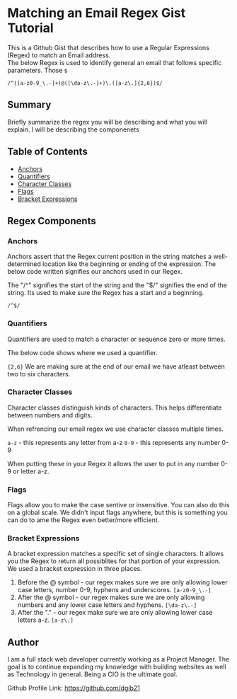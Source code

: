 # Matching an Email Regex Gist Tutorial 

This is a Github Gist that describes how to use a Regular Expressions (Regex) to match an Email address.  
The below Regex is used to identify general an email that follows specific parameters. Those s

```
/^([a-z0-9_\.-]+)@([\da-z\.-]+)\.([a-z\.]{2,6})$/
```

## Summary

Briefly summarize the regex you will be describing and what you will explain.
I will be describing the componenets 

## Table of Contents

- [Anchors](#anchors)
- [Quantifiers](#quantifiers)
- [Character Classes](#character-classes)
- [Flags](#flags)
- [Bracket Expressions](#bracket-expressions)

## Regex Components

### Anchors
Anchors assert that the Regex current position in the string matches a well-determined location like the beginning or ending of the expression.  The below code written signifies our anchors used in our Regex.  

The "/^" signifies the start of the string and the "$/" signifies the end of the string. Its used to make sure the Regex has a start and a beginning.   

```/^$/```

### Quantifiers
Quantifiers are used to match a character or sequence zero or more times. 

The below code shows where we used a quantifier.  

```{2,6}```
We are making sure at the end of our email we have atleast between two to six characters.  

### Character Classes
Character classes distinguish kinds of characters.  This helps differentiate between numbers and digits.    

When refrencing our email regex we use character classes multiple times.

```a-z``` - this represents any letter from a-z
```0-9``` - this represents any number 0-9

When putting these in your Regex it allows the user to put in any number 0-9 or letter a-z.  


### Flags
Flags allow you to make the case sentive or insensitive.  You can also do this on a global scale.  We didn't input flags anywhere, but this is something you can do to ame the Regex even better/more efficient. 

### Bracket Expressions
A bracket expression matches a specific set of single characters.  It allows you the Regex to return all possiblites for that portion of your expression.  
We used a bracket expression in three places.  
1. Before the @ symbol - our regex makes sure we are only allowing lower case letters, number 0-9, hyphens and underscores. 
```[a-z0-9_\.-]```
2. After the @ symbol - our regex makes sure we are only allowing numbers and any lower case letters and hyphens. 
```[\da-z\.-]```
3. After the "\." - our regex make sure we are only allowing lower case letters a-z. 
```[a-z\.]```

## Author


I am a full stack web developer currently working as a Project Manager. The goal is to continue expanding my knowledge with building websites as well as Technology in general.  Being a CIO is the ultimate goal.  

Github Profile Link: https://github.com/dgib21
